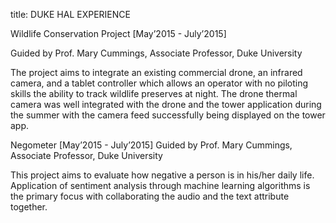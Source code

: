 title: DUKE HAL EXPERIENCE

Wildlife Conservation Project 								           [May’2015 - July’2015]

Guided by Prof. Mary Cummings, Associate Professor, Duke University

The project aims to integrate an existing commercial drone, an infrared camera, and a tablet controller which allows an operator with no piloting skills the ability to track wildlife preserves at night. The drone thermal camera was well integrated with the drone and the tower application during the summer with the camera feed successfully being displayed on the tower app.

Negometer										             	           [May’2015 - July’2015]
Guided by Prof. Mary Cummings, Associate Professor, Duke University

This project aims to evaluate how negative a person is in his/her daily life. Application of sentiment analysis through machine learning algorithms is the primary focus with collaborating the audio and the text attribute together.
